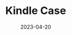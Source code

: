 ---
title: "Kindle Case"
date: "2023-04-20"
type: "leather"
images:
 - "/images/leather/kindle-case1.jpg"
 - "/images/leather/kindle-case2.jpg"
 - "/images/leather/kindle-case3.jpg"
thumbnail: "/images/leather/kindle-case2.jpg"
---